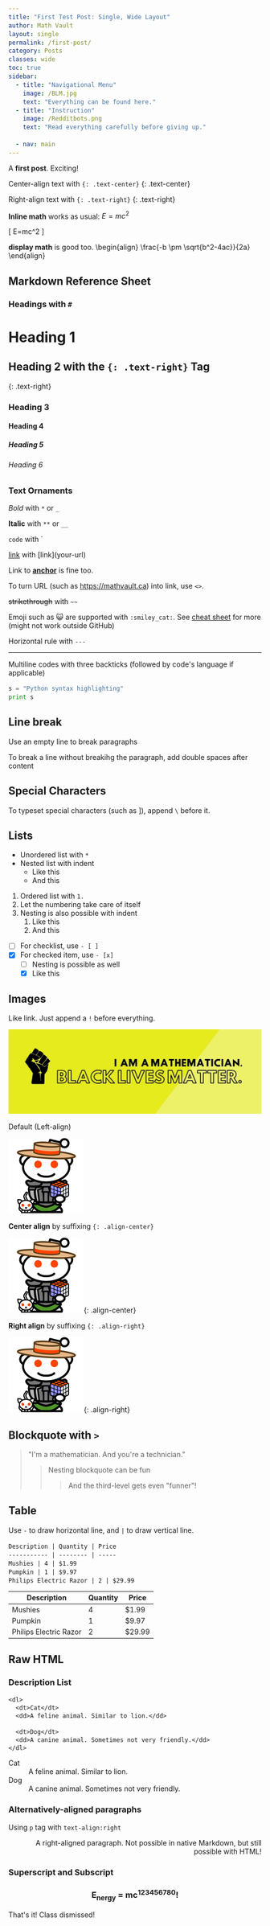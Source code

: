 ```yaml
---
title: "First Test Post: Single, Wide Layout"
author: Math Vault
layout: single
permalink: /first-post/
category: Posts
classes: wide
toc: true
sidebar: 
  - title: "Navigational Menu"
    image: /BLM.jpg
    text: "Everything can be found here." 
  - title: "Instruction"
    image: /Redditbots.png
    text: "Read everything carefully before giving up." 
    
  - nav: main
---
```


A **first post**. Exciting!

Center-align text with `{: .text-center}`
{: .text-center}

Right-align text with `{: .text-right}`
{: .text-right}

**Inline math** works as usual: $E=mc^2$

\[ E=mc^2 \]

**display math** is good too. \begin{align} \frac{-b \pm \sqrt{b^2-4ac}}{2a} \end{align}

## Markdown Reference Sheet

### Headings with `#`

# Heading 1
## Heading 2 with the `{: .text-right}` Tag
{: .text-right}

### Heading 3
#### Heading 4
##### Heading 5
###### Heading 6

### Text Ornaments

*Bold* with `*` or `_`

**Italic** with `**` or `__`

`code` with `

[link](https://mathvault.ca) with \[link\](your-url)

Link to [**anchor**](#text-ornaments) is fine too.

To turn URL (such as <https://mathvault.ca>) into link, use `<>`.

~~strikethrough~~ with `~~`

Emoji such as :smiley_cat: are supported with `:smiley_cat:`. See [cheat sheet](https://github.com/ikatyang/emoji-cheat-sheet/blob/master/README.md) for more (might not work outside GitHub)

Horizontal rule with `---`

---

Multiline codes with three backticks (followed by code's language if applicable)

```python
s = "Python syntax highlighting"
print s
```

## Line break

Use an empty line to break paragraphs

To break a line without breakihg the paragraph, add double spaces after content

## Special Characters

To typeset special characters (such as \]), append `\` before it.

## Lists

* Unordered list with `* `
* Nested list with indent
  * Like this
  * And this

1. Ordered list with `1. `
1. Let the numbering take care of itself
1. Nesting is also possible with indent
   1. Like this
   1. And this
   
- [ ] For checklist, use `- [ ]`
- [x] For checked item, use `- [x]`
  - [ ] Nesting is possible as well
  - [x] Like this
   
## Images

Like link. Just append a `!` before everything.

![Mathematician](/BLM.jpg)

Default (Left-align)

![Mathematician](/Redditbots.png)

**Center align** by suffixing `{: .align-center}`

![Mathematician](/Redditbots.png){: .align-center}


**Right align** by suffixing `{: .align-right}`

![Mathematician](/Redditbots.png){: .align-right}

## Blockquote with `> `

> "I'm a mathematician. And you're a technician."
> > Nesting blockquote can be fun
> > > And the third-level gets even "funner"!

## Table

Use `-` to draw horizontal line, and `|` to draw vertical line.

`Description | Quantity | Price`   
`----------- | -------- | -----`   
`Mushies | 4 | $1.99`  
`Pumpkin | 1 | $9.97`  
`Philips Electric Razor | 2 | $29.99`

Description | Quantity | Price
----------- | -------- | -----
Mushies | 4 | $1.99
Pumpkin | 1 | $9.97
Philips Electric Razor | 2 | $29.99 

## Raw HTML

### Description List

```
<dl>
  <dt>Cat</dt>
  <dd>A feline animal. Similar to lion.</dd>

  <dt>Dog</dt>
  <dd>A canine animal. Sometimes not very friendly.</dd>
</dl>
```

<dl>
  <dt>Cat</dt>
  <dd>A feline animal. Similar to lion.</dd>

  <dt>Dog</dt>
  <dd>A canine animal. Sometimes not very friendly.</dd>
</dl>

### Alternatively-aligned paragraphs

Using `p` tag with `text-align:right`

<p style="text-align:right;">A right-aligned paragraph. Not possible in native Markdown, but still possible with HTML!</p>

### Superscript and Subscript

<h3 style="text-align:center;">E<sub>nergy</sub> = mc<sup>123456780</sup>!</h3>

That's it! Class dismissed!



